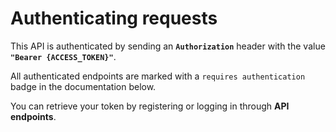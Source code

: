 # Authenticating requests

This API is authenticated by sending an **`Authorization`** header with the value **`"Bearer {ACCESS_TOKEN}"`**.

All authenticated endpoints are marked with a `requires authentication` badge in the documentation below.

You can retrieve your token by  registering or logging in through <b>API endpoints</b>.
